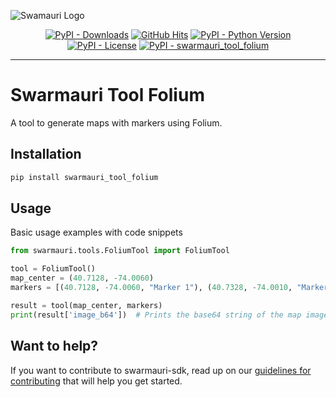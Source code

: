 
![Swamauri Logo](https://res.cloudinary.com/dbjmpekvl/image/upload/v1730099724/Swarmauri-logo-lockup-2048x757_hww01w.png)

<p align="center">
    <a href="https://pypi.org/project/swarmauri_tool_folium/">
        <img src="https://img.shields.io/pypi/dm/swarmauri_tool_folium" alt="PyPI - Downloads"/></a>
    <a href="https://github.com/swarmauri/swarmauri-sdk/pkgs/community/swarmauri_tool_folium/README.md">
        <img src="https://hits.seeyoufarm.com/api/count/incr/badge.svg?url=https://github.com/swarmauri/swarmauri-sdk/pkgs/community/swarmauri_tool_folium/README.md&count_bg=%2379C83D&title_bg=%23555555&icon=&icon_color=%23E7E7E7&title=hits&edge_flat=false" alt="GitHub Hits"/></a>
    <a href="https://pypi.org/project/swarmauri_tool_folium/">
        <img src="https://img.shields.io/pypi/pyversions/swarmauri_tool_folium" alt="PyPI - Python Version"/></a>
    <a href="https://pypi.org/project/swarmauri_tool_folium/">
        <img src="https://img.shields.io/pypi/l/swarmauri_tool_folium" alt="PyPI - License"/></a>
    <a href="https://pypi.org/project/swarmauri_tool_folium/">
        <img src="https://img.shields.io/pypi/v/swarmauri_tool_folium?label=swarmauri_tool_folium&color=green" alt="PyPI - swarmauri_tool_folium"/></a>
</p>

---

# Swarmauri Tool Folium

A tool to generate maps with markers using Folium.

## Installation

```bash
pip install swarmauri_tool_folium
```

## Usage
Basic usage examples with code snippets
```python
from swarmauri.tools.FoliumTool import FoliumTool

tool = FoliumTool()
map_center = (40.7128, -74.0060)
markers = [(40.7128, -74.0060, "Marker 1"), (40.7328, -74.0010, "Marker 2")]

result = tool(map_center, markers)
print(result['image_b64'])  # Prints the base64 string of the map image
```
## Want to help?

If you want to contribute to swarmauri-sdk, read up on our [guidelines for contributing](https://github.com/swarmauri/swarmauri-sdk/blob/master/contributing.md) that will help you get started.
